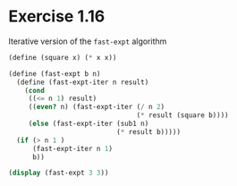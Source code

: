 # Exercise 1.16

Iterative version of the ```fast-expt``` algorithm

```scheme
(define (square x) (* x x))

(define (fast-expt b n)
  (define (fast-expt-iter n result)
    (cond
     ((<= n 1) result)
     ((even? n) (fast-expt-iter (/ n 2)
                                (* result (square b))))
     (else (fast-expt-iter (sub1 n)
                           (* result b)))))
  (if (> n 1 )
      (fast-expt-iter n 1)
      b))

(display (fast-expt 3 3))
```
